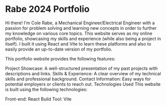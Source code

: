 # Rabe 2024 Portfolio

Hi there! I'm Cole Rabe, a Mechanical Engineer/Electrical Engineer with a passion for problem solving and learning new concepts in order to further my knowledge on various core topics. This website serves as my online portfolio, showcasing my skills and experience (while also being a project in itself). I built it using React and Vite to learn these platforms and also to easily provide an up-to-date version of my portfolio.

This portfolio website provides the following features:

Project Showcase: A well-structured presentation of my past projects with descriptions and links.
Skills & Experience: A clear overview of my technical skills and professional background.
Contact Information: Easy ways for potential employers or clients to reach out.
Technologies Used
This website is built using the following technologies:

Front-end: React
Build Tool: Vite